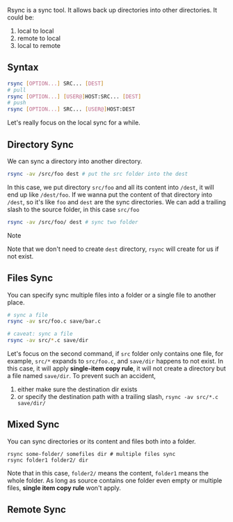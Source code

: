 Rsync is a sync tool. It allows back up directories into other directories. It could be:
1. local to local
2. remote to local
3. local to remote
## Syntax
```bash
rsync [OPTION...] SRC... [DEST]
# pull
rsync [OPTION...] [USER@]HOST:SRC... [DEST]
# push
rsync [OPTION...] SRC... [USER@]HOST:DEST
```
Let's really focus on the local sync for a while.
## Directory Sync
We can sync a directory into another directory.
```bash
rsync -av /src/foo dest # put the src folder into the dest
```
In this case, we put directory `src/foo` and all its content into `/dest`, it will end up like `/dest/foo`.
If we wanna put the content of that directory into `/dest`, so it's like `foo` and `dest` are the sync directories. We can add a trailing slash to the source folder, in this case `src/foo`
```bash
rsync -av /src/foo/ dest # sync two folder
```
>[!note]
>Note that we don't need to create `dest` directory, `rsync` will create for us if not exist.

## Files Sync
You can specify sync multiple files into a folder or a single file to another place.
```bash
# sync a file
rsync -av src/foo.c save/bar.c

# caveat: sync a file
rsync -av src/*.c save/dir
```
Let's focus on the second command, if `src` folder only contains one file, for example, `src/*` expands to `src/foo.c`, and `save/dir` happens to not exist. In this case, it will apply **single-item copy rule**, it will not create a directory but a file named `save/dir`.
To prevent such an accident,
1. either make sure the destination dir exists
2. or specify the destination path with a trailing slash, `rsync -av src/*.c save/dir/`
## Mixed Sync
You can sync directories or its content and files both into a folder.
```
rsync some-folder/ somefiles dir # multiple files sync
rsync folder1 folder2/ dir
```
Note that in this case, `folder2/` means the content, `folder1` means the whole folder. As long as source contains one folder even empty or multiple files, **single item copy rule** won't apply.
## Remote Sync
